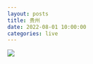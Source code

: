 ```yaml
---
layout: posts
title: 贵州
date: 2022-08-01 10:00:00
categories: live
---
```


![](/images/huangguoshu.jpg)
